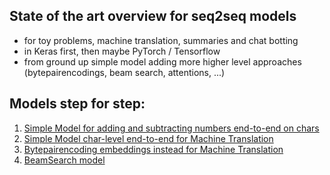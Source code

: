 ## State of the art overview for seq2seq models

* for toy problems, machine translation, summaries and chat botting
* in Keras first, then maybe PyTorch / Tensorflow
* from ground up simple model adding more higher level approaches (bytepairencodings, beam search, attentions, ...) 

## Models step for step:

1. [Simple Model for adding and subtracting numbers end-to-end on chars](SimpleModelForAddingAndSubstraction.ipynb)
2. [Simple Model char-level end-to-end for Machine Translation](SimpleModelForMachineTranslation.ipynb)
3. [Bytepairencoding embeddings instead for Machine Translation](BytepairencodingForMachineTranslation.ipynb)
4. [BeamSearch model](BeamSearchForMachineTranslation.ipynb)

